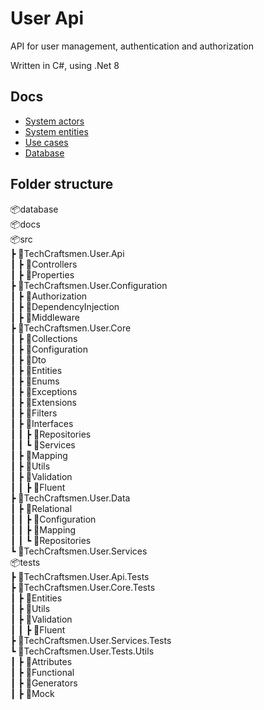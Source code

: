 # User Api

API for user management, authentication and authorization

Written in C#, using .Net 8

## Docs

- [System actors](./docs/actors.md)
- [System entities](./docs/entities.md)
- [Use cases](./docs/use-cases.md)
- [Database](./docs/database.md)

## Folder structure

📦database  
📦docs  
📦src  
 ┣ 📂TechCraftsmen.User.Api  
 ┃ ┣ 📂Controllers  
 ┃ ┣ 📂Properties  
 ┣ 📂TechCraftsmen.User.Configuration  
 ┃ ┣ 📂Authorization  
 ┃ ┣ 📂DependencyInjection  
 ┃ ┣ 📂Middleware  
 ┣ 📂TechCraftsmen.User.Core  
 ┃ ┣ 📂Collections  
 ┃ ┣ 📂Configuration  
 ┃ ┣ 📂Dto  
 ┃ ┣ 📂Entities  
 ┃ ┣ 📂Enums  
 ┃ ┣ 📂Exceptions  
 ┃ ┣ 📂Extensions  
 ┃ ┣ 📂Filters  
 ┃ ┣ 📂Interfaces  
 ┃ ┃ ┣ 📂Repositories  
 ┃ ┃ ┗ 📂Services  
 ┃ ┣ 📂Mapping  
 ┃ ┣ 📂Utils  
 ┃ ┣ 📂Validation  
 ┃ ┃ ┣ 📂Fluent  
 ┣ 📂TechCraftsmen.User.Data  
 ┃ ┣ 📂Relational  
 ┃ ┃ ┣ 📂Configuration  
 ┃ ┃ ┣ 📂Mapping  
 ┃ ┃ ┗ 📂Repositories  
 ┗ 📂TechCraftsmen.User.Services  
 📦tests  
 ┣ 📂TechCraftsmen.User.Api.Tests  
 ┣ 📂TechCraftsmen.User.Core.Tests  
 ┃ ┣ 📂Entities  
 ┃ ┣ 📂Utils  
 ┃ ┣ 📂Validation  
 ┃ ┃ ┣ 📂Fluent  
 ┣ 📂TechCraftsmen.User.Services.Tests  
 ┗ 📂TechCraftsmen.User.Tests.Utils  
 ┃ ┣ 📂Attributes  
 ┃ ┣ 📂Functional  
 ┃ ┣ 📂Generators  
 ┃ ┣ 📂Mock  
